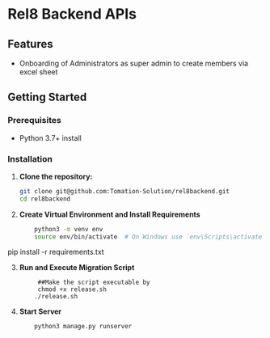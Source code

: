 # Rel8 Backend APIs

## Features

- Onboarding of Administrators as super admin to create members via excel sheet


## Getting Started

### Prerequisites

- Python 3.7+ install

### Installation

1. **Clone the repository:**

   ```bash
   git clone git@github.com:Tomation-Solution/rel8backend.git
   cd rel8backend


2.  **Create Virtual Environment and Install Requirements**
    ```bash
        python3 -m venv env
        source env/bin/activate  # On Windows use `env\Scripts\activate`
    ```

pip install -r requirements.txt

3. **Run and Execute Migration Script**

    ```
         ##Make the script executable by
         chmod +x release.sh
        ./release.sh
    ```

5. **Start Server**

    ```bash
        python3 manage.py runserver
    ```
